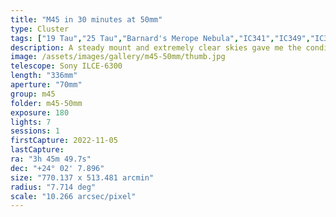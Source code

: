 ```yaml
---
title: "M45 in 30 minutes at 50mm"
type: Cluster
tags: ["19 Tau","25 Tau","Barnard's Merope Nebula","IC341","IC349","IC353","IC354","Maia Nebula","Merope Nebula","NGC1432","NGC1435","The star 18 Tau","The star 32 Tau","The star 36 Tau","The star Alcyone (η Tau)","The star Atlas (27 Tau)","The star Celaeno (16 Tau)","The star Electra (17 Tau)","The star Merope (23 Tau)","The star Pleione (28 Tau)","The star Taygeta (q Tau)"]
description: A steady mount and extremely clear skies gave me the conditions I was waiting for to test long (3-minute) exposures. This is just 7 of them. I purposefully increased the saturation to make this an almost celebatory looking skyscape.
image: /assets/images/gallery/m45-50mm/thumb.jpg
telescope: Sony ILCE-6300
length: "336mm"
aperture: "70mm"
group: m45
folder: m45-50mm
exposure: 180
lights: 7
sessions: 1 
firstCapture: 2022-11-05
lastCapture:
ra: "3h 45m 49.7s"
dec: "+24° 02' 7.896"
size: "770.137 x 513.481 arcmin"
radius: "7.714 deg"
scale: "10.266 arcsec/pixel"
---
```

